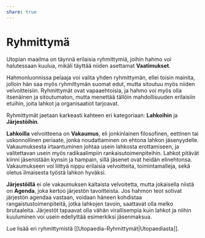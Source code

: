 ```yaml
---
share: true
---
```

# Ryhmittymä

Utopian maailma on täynnä erilaisia ryhmittymiä, joihin hahmo voi halutessaan kuulua, mikäli täyttää niiden asettamat **Vaatimukset**.

Hahmonluonnissa pelaaja voi valita yhden ryhmittymän, ellei toisin mainita, jolloin hän saa myös ryhmittymän suomat edut, mutta sitoutuu myös niiden velvoitteisiin. Ryhmittymät ovat vapaaehtoisia, ja hahmo voi myös olla itsenäinen ja sitoutumaton, mutta menettää tällöin mahdollisuuden erilaisiin etuihin, joita lahkot ja organisaatiot tarjoavat.

Ryhmittymät jaetaan karkeasti kahteen eri kategoriaan: **Lahkoihin** ja **Järjestöihin**.

**Lahkoilla** velvoitteena on **Vakaumus**, eli jonkinlainen filosofinen, eettinen tai uskonnollinen periaate, jonka noudattaminen on ehtona lahkon jäsenyydelle. Vakaumuksesta irtaantuminen johtaa usein lahkosta erottamiseen, ja valitettavan usein myös radikaalimpiin rankaisutoimenpiteihin. Lahkot pitävät kiinni jäsenistään kynsin ja hampain, sillä jäsenet ovat heidän elinehtonsa. Vakaumukseen voi liittyä nippu erilaisia velvoitteita, toimintamalleja, sekä oletus ilmaisesta työstä lahkon hyväksi.

**Järjestöillä** ei ole vakaumuksen kaltaista velvoitetta, mutta jokaisella niistä on **Agenda**, joka kertoo järjestön tavoitteista. Jos hahmon teot sotivat järjestön agendaa vastaan, voidaan häneen kohdistaa rangaistustoimenpiteitä, jotka lahkojen tavoin, saattavat olla melko brutaaleita. Järjestöt tapaavat olla vähän virallisempia kuin lahkot ja niihin kuuluminen voi usein edellyttää esimerkiksi jäsenmaksua.

Lue lisää eri ryhmittymistä [[Utopaedia-Ryhmittymät|Utopaediasta]].